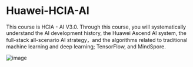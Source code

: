 # Huawei-HCIA-AI

This course is HCIA - AI V3.0. Through this course, you will systematically understand the AI development history, the Huawei Ascend AI system, the full-stack all-scenario AI strategy，and the algorithms related to traditional machine learning and deep learning; TensorFlow, and MindSpore.

![image](https://user-images.githubusercontent.com/46351336/200017299-cc650b84-aa50-43ba-91d0-ce58271a3e3d.png)




